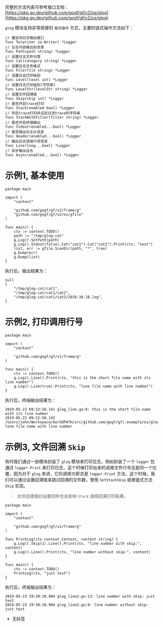 完整的方法列表可参考接口文档： [https://pkg.go.dev/github.com/gogf/gf/v2/os/glog](https://pkg.go.dev/github.com/gogf/gf/v2/os/glog)

`glog` 模块支持非常简便的 `链式操作` 方式，主要的链式操作方法如下：

```
// 重定向日志输出接口
func To(writer io.Writer) *Logger
// 日志内容输出到目录
func Path(path string) *Logger
// 设置日志文件分类
func Cat(category string) *Logger
// 设置日志文件格式
func File(file string) *Logger
// 设置日志打印级别
func Level(level int) *Logger
// 设置日志打印级别(字符串)
func LevelStr(levelStr string) *Logger
// 设置文件回溯值
func Skip(skip int) *Logger
// 是否开启trace打印
func Stack(enabled bool) *Logger
// 开启trace打印并设定过滤trace的字符串
func StackWithFilter(filter string) *Logger
// 是否开启终端输出
func Stdout(enabled...bool) *Logger
// 是否输出日志头信息
func Header(enabled...bool) *Logger
// 输出日志调用行号信息
func Line(long...bool) *Logger
// 异步输出日志
func Async(enabled...bool) *Logger
```

# 示例1, 基本使用

```
package main

import (
	"context"

	"github.com/gogf/gf/v2/frame/g"
	"github.com/gogf/gf/v2/os/gfile"
)

func main() {
	ctx := context.TODO()
	path := "/tmp/glog-cat"
	g.Log().SetPath(path)
	g.Log().Stdout(false).Cat("cat1").Cat("cat2").Print(ctx, "test")
	list, err := gfile.ScanDir(path, "*", true)
	g.Dump(err)
	g.Dump(list)
}
```

执行后，输出结果为：

```
null
[
	"/tmp/glog-cat/cat1",
	"/tmp/glog-cat/cat1/cat2",
	"/tmp/glog-cat/cat1/cat2/2018-10-10.log",
]
```

# 示例2, 打印调用行号

```
package main

import (
	"context"

	"github.com/gogf/gf/v2/frame/g"
)

func main() {
	ctx := context.TODO()
	g.Log().Line().Print(ctx, "this is the short file name with its line number")
	g.Log().Line(true).Print(ctx, "lone file name with line number")
}
```

执行后，终端输出结果为：

```
2019-05-23 09:22:58.141 glog_line.go:8: this is the short file name with its line number
2019-05-23 09:22:58.142 /Users/john/Workspace/Go/GOPATH/src/github.com/gogf/gf/.example/os/glog/glog_line.go:9: lone file name with line number
```

# 示例3, 文件回溯 `Skip`

有时我们通过一些模块封装了 `glog` 模块来打印日志，例如封装了一个 `logger` 包通过 `logger.Print` 来打印日志，这个时候打印出来的调用文件行号总是同一个位置，因为对于 `glog` 来讲，它的调用方即总是 `logger.Print` 方法。这个时候，我们可以通过设置回溯值来跳过回溯的文件数，使用 `SetStackSkip` 或者链式方法 `Skip` 实现。

> 文件回溯值的设置同样也会影响 `Stack` 调用回溯打印结果。

```
package main

import (
	"context"

	"github.com/gogf/gf/v2/frame/g"
)

func PrintLog(ctx context.Context, content string) {
	g.Log().Skip(1).Line().Print(ctx, "line number with skip:", content)
	g.Log().Line().Print(ctx, "line number without skip:", content)
}

func main() {
	ctx := context.TODO()
	PrintLog(ctx, "just test")
}
```

执行后，终端输出结果为：

```
2019-05-23 19:30:10.984 glog_line2.go:13: line number with skip: just test
2019-05-23 19:30:10.984 glog_line2.go:9: line number without skip: just test
```

- 无标签